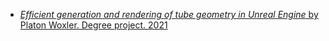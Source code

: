 - [_Efficient generation and rendering of tube geometry in Unreal Engine_ by Platon Woxler. Degree project. 2021](https://www.diva-portal.org/smash/get/diva2:1597882/FULLTEXT01.pdf)
